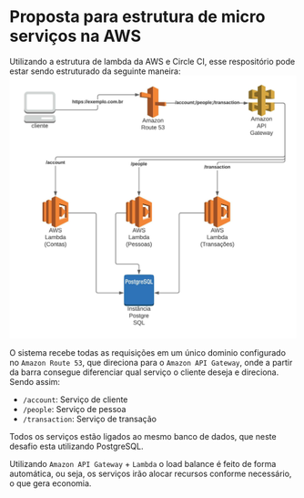 # Proposta para estrutura de micro serviços na AWS

Utilizando a estrutura de lambda da AWS e Circle CI, esse respositório pode estar sendo estruturado da seguinte maneira:
![Diagrama AWS](diagram-aws.jpeg)

O sistema recebe todas as requisições em um único dominio configurado no `Amazon Route 53`, que direciona para o `Amazon API Gateway`, onde a partir da barra consegue diferenciar qual serviço o cliente deseja e direciona. Sendo assim:

- `/account`: Serviço de cliente
- `/people`: Serviço de pessoa
- `/transaction`: Serviço de transação

Todos os serviços estão ligados ao mesmo banco de dados, que neste desafio esta utilizando PostgreSQL.

Utilizando `Amazon API Gateway` + `Lambda` o load balance é feito de forma automática, ou seja, os serviços irão alocar recursos conforme necessário, o que gera economia.
